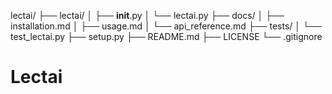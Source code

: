 

lectai/
├── lectai/
│   ├── __init__.py
│   └── lectai.py
├── docs/
│   ├── installation.md
│   ├── usage.md
│   └── api_reference.md
├── tests/
│   └── test_lectai.py
├── setup.py
├── README.md
├── LICENSE
└── .gitignore

# Lectai
